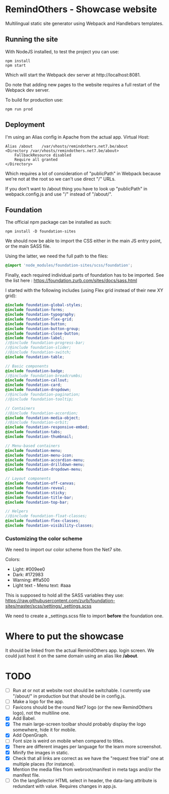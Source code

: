 # RemindOthers - Showcase website
Multilingual static site generator using Webpack and Handlebars templates.

## Running the site
With NodeJS installed, to test the project you can use:
```
npm install
npm start
```
Which will start the Webpack dev server at http://localhost:8081.

Do note that adding new pages to the website requires a full restart of the Webpack dev server.

To build for production use:
```
npm run prod
```

## Deployment
I'm using an Alias config in Apache from the actual app. Virtual Host:
```
Alias /about    /var/vhosts/remindothers.net7.be/about
<Directory /var/vhosts/remindothers.net7.be/about>
    FallbackResource disabled
    Require all granted
</Directory>
```
Which requires a lot of consideration of "publicPath" in Webpack because we're not at the root so we can't use direct "/" URLs.

If you don't want to /about thing you have to look up "publicPath" in webpack.config.js and use "/" instead of "/about/".

## Foundation
The official npm package can be installed as such:
```
npm install -D foundation-sites
```

We should now be able to import the CSS either in the main JS entry point, or the main SASS file.

Using the latter, we need the full path to the files:
```scss
@import 'node_modules/foundation-sites/scss/foundation';
```

Finally, each required individual parts of foundation has to be imported. See the list here : https://foundation.zurb.com/sites/docs/sass.html

I started with the following includes (using Flex grid instead of their new XY grid):
```scss
@include foundation-global-styles;
@include foundation-forms;
@include foundation-typography;
@include foundation-flex-grid;
@include foundation-button;
@include foundation-button-group;
@include foundation-close-button;
@include foundation-label;
//@include foundation-progress-bar;
//@include foundation-slider;
//@include foundation-switch;
@include foundation-table;

// Basic components
@include foundation-badge;
//@include foundation-breadcrumbs;
@include foundation-callout;
@include foundation-card;
@include foundation-dropdown;
//@include foundation-pagination;
//@include foundation-tooltip;

// Containers
//@include foundation-accordion;
@include foundation-media-object;
//@include foundation-orbit;
@include foundation-responsive-embed;
@include foundation-tabs;
@include foundation-thumbnail;

// Menu-based containers
@include foundation-menu;
@include foundation-menu-icon;
@include foundation-accordion-menu;
@include foundation-drilldown-menu;
@include foundation-dropdown-menu;

// Layout components
@include foundation-off-canvas;
@include foundation-reveal;
@include foundation-sticky;
@include foundation-title-bar;
@include foundation-top-bar;

// Helpers
//@include foundation-float-classes;
@include foundation-flex-classes;
@include foundation-visibility-classes;
```

### Customizing the color scheme
We need to import our color scheme from the Net7 site.

Colors:
* Light: #009ee0
* Dark: #172983
* Warning: #ffa500
* Light text - Menu text: #aaa

This is supposed to hold all the SASS variables they use: https://raw.githubusercontent.com/zurb/foundation-sites/master/scss/settings/_settings.scss

We need to create a _settings.scss file to import **before** the foundation one.

# Where to put the showcase
It should be linked from the actual RemindOthers app. login screen. We could just host it on the same domain using an alias like **/about**.

# TODO
- [ ] Run at or not at website root should be switchable. I currently use "/about/" in production but that should be in config.js.
- [ ] Make a logo for the app.
- [ ] Favicons should be the round Net7 logo (or the new RemindOthers logo), not the multiline one.
- [x] Add Babel.
- [x] The main large-screen toolbar should probably display the logo somewhere, hide it for mobile.
- [x] Add OpenGraph.
- [ ] Font size is weird on mobile when compared to titles.
- [x] There are different images per language for the learn more screenshot.
- [x] Minify the images in static.
- [x] Check that all links are correct as we have the "request free trial" one at multiple places (for instance).
- [x] Mention the media files from webroot/manifest in meta tags and/or the manifest file.
- [ ] On the langSelector HTML select in header, the data-lang attribute is redundant with value. Requires changes in app.js.